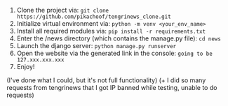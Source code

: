 1) Clone the project via: ```git clone https://github.com/pikachoof/tengrinews_clone.git```
2) Initialize virtual environment via: ```python -m venv <your_env_name>```
3) Install all required modules via: ```pip install -r requirements.txt```
4) Enter the /news directory (which contains the manage.py file): ```cd news```
5) Launch the django server: ```python manage.py runserver```
6) Open the website via the generated link in the console: ```going to be 127.xxx.xxx.xxx```
7) Enjoy!

(I've done what I could, but it's not full functionality)
(+ I did so many requests from tengrinews that I got IP banned while testing, unable to do requests)
